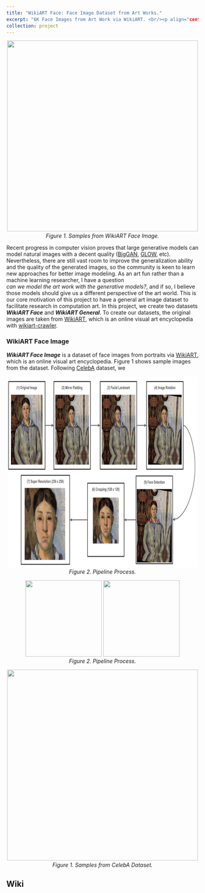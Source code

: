 ```yaml
---
title: "WikiART Face: Face Image Dataset from Art Works."
excerpt: "6K Face Images from Art Work via WikiART. <br/><p align="center"><img src='/files/projects_wikiart/wikiart_face.1.png' width='500' height='500'></p>"
collection: project
---
```


<p align="center">
<img src='/files/projects_wikiart/wikiart_face_image.0.png' width='500' height='500'><br>
<em>Figure 1. Samples from WikiART Face Image.</em>
</p>

Recent progress in computer vision proves that large generative models can model natural images with a decent quality
([BigGAN](https://arxiv.org/pdf/1809.11096.pdf),
[GLOW](https://arxiv.org/pdf/1807.03039v2.pdf), etc).
Nevertheless, there are still vast room to improve the generalization ability and the quality of the generated images,
so the community is keen to learn new approaches for better image modeling.
As an art fun rather than a machine learning researcher, I have a question  
*can we model the art work with the generative models?*, and if so, I believe those models should give us 
a different perspective of the art world. 
This is our core motivation of this project to have a general art image dataset to facilitate research in computation art.
In this project, we create two datasets ***WikiART Face*** and ***WikiART General***. 
To create our datasets, the original images are taken from [WikiART](https://www.wikiart.org/), which is an online visual art encyclopedia with
[wikiart-crawler](https://github.com/asahi417/wikiart-crawler).

### WikiART Face Image
***WikiART Face Image*** is a dataset of face images from portraits via [WikiART](https://www.wikiart.org/), which is an online visual art encyclopedia.
Figure 1 shows sample images from the dataset.
Following [CelebA](https://mmlab.ie.cuhk.edu.hk/projects/CelebA.html) dataset, we  


<p align="center">
<img src='/files/projects_wikiart/face_image_pipeline.png' width='500' height='500'><br>
<em>Figure 2. Pipeline Process.</em>
</p>


<p align="center">
<img src='/files/projects_wikiart/celeba.1.png' width='200' height='200'>
<img src='/files/projects_wikiart/wikiart_face.1.png' width='200' height='200'>
<br>
<em>Figure 2. Pipeline Process.</em>
</p>

<p align="center">
<img src='/files/projects_wikiart/celeba.0.png' width='500' height='500'><br>
<em>Figure 1. Samples from CelebA Dataset.</em>
</p>

## Wiki











